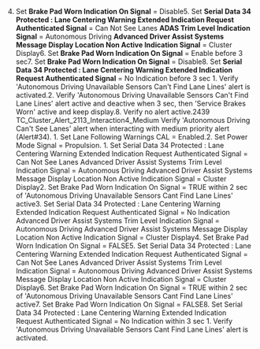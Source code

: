 4. Set **Brake Pad Worn Indication On Signal** = Disable5. Set **Serial Data 34 Protected : Lane Centering Warning Extended Indication Request Authenticated Signal** = Can Not See Lanes **ADAS Trim Level Indication Signal** = Autonomous Driving **Advanced Driver Assist Systems Message Display Location Non Active Indication Signal** = Cluster Display6. Set **Brake Pad Worn Indication On Signal** = Enable before 3 sec7. Set **Brake Pad Worn Indication On Signal** = Disable8. Set **Serial Data 34 Protected : Lane Centering Warning Extended Indication Request Authenticated Signal** = No Indication before 3 sec 1. Verify 'Autonomous Driving Unavailable Sensors Can't Find Lane Lines' alert is activated.2. Verify 'Autonomous Driving Unavailable Sensors Can't Find Lane Lines' alert active and deactive when 3 sec, then 'Service Brakes Worn' active and keep display.8. Verify no alert active.2439 TC_Cluster_Alert_2113_Interaction4_Medium Verify 'Autonomous Driving Can't See Lanes' alert when interacting with medium priority alert (Alert#34). 1. Set Lane Following Warnings CAL = Enabled.2. Set Power Mode Signal = Propulsion. 1. Set Serial Data 34 Protected : Lane Centering Warning Extended Indication Request Authenticated Signal = Can Not See Lanes Advanced Driver Assist Systems Trim Level Indication Signal = Autonomous Driving Advanced Driver Assist Systems Message Display Location Non Active Indication Signal = Cluster Display2. Set Brake Pad Worn Indication On Signal = TRUE within 2 sec of 'Autonomous Driving Unavailable Sensors Cant Find Lane Lines' active3. Set Serial Data 34 Protected : Lane Centering Warning Extended Indication Request Authenticated Signal = No Indication Advanced Driver Assist Systems Trim Level Indication Signal = Autonomous Driving Advanced Driver Assist Systems Message Display Location Non Active Indication Signal = Cluster Display4. Set Brake Pad Worn Indication On Signal = FALSE5. Set Serial Data 34 Protected : Lane Centering Warning Extended Indication Request Authenticated Signal = Can Not See Lanes Advanced Driver Assist Systems Trim Level Indication Signal = Autonomous Driving Advanced Driver Assist Systems Message Display Location Non Active Indication Signal = Cluster Display6. Set Brake Pad Worn Indication On Signal = TRUE within 2 sec of 'Autonomous Driving Unavailable Sensors Cant Find Lane Lines' active7. Set Brake Pad Worn Indication On Signal = FALSE8. Set Serial Data 34 Protected : Lane Centering Warning Extended Indication Request Authenticated Signal = No Indication within 3 sec 1. Verify 'Autonomous Driving Unavailable Sensors Cant Find Lane Lines' alert is activated.